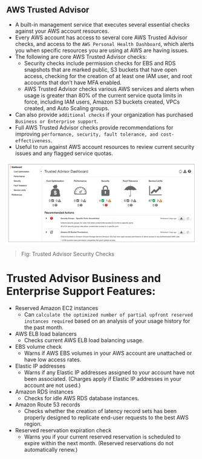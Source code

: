 AWS Trusted Advisor
---

- A built-in management service that executes several essential checks against your AWS account resources.
- Every AWS account has access to several core AWS Trusted Advisor checks, and access to the `AWS Personal Health Dashboard`, which alerts you when specific resources you are using at AWS are having issues.
- The following are core AWS Trusted Advisor checks:
  - Security checks include permission checks for EBS and RDS snapshots that are marked public, S3 buckets that have open access, checking for the creation of at least one IAM user, and root accounts that don’t have MFA enabled.
  - AWS Trusted Advisor checks various AWS services and alerts when usage is greater than 80% of the current service quota limits in force, including IAM users, Amazon S3 buckets created, VPCs created, and Auto Scaling groups.
- Can also provide `additional checks` if your organization has purchased `Business or Enterprise support`.
- Full AWS Trusted Advisor checks provide recommendations for improving `performance, security, fault tolerance, and cost-effectiveness`.
- Useful to run against AWS account resources to review current security issues and any flagged service quotas.

![Trusted Advisor Security Checks](../../images/trusted-advisor.png)
> Fig: Trusted Advisor Security Checks

# Trusted Advisor Business and Enterprise Support Features:

- Reserved Amazon EC2 instances
  - Can `calculate the optimized number of partial upfront reserved instances required` based on an analysis of your usage history for the past month.
- AWS ELB load balancers
  - Checks current AWS ELB load balancing usage.
- EBS volume check
  - Warns if AWS EBS volumes in your AWS account are unattached or have low access rates.
- Elastic IP addresses
  - Warns if any Elastic IP addresses assigned to your account have not been associated. (Charges apply if Elastic IP addresses in your account are not used.)
- Amazon RDS instances
  - Checks for idle AWS RDS database instances.
- Amazon Route 53 records
  - Checks whether the creation of latency record sets has been properly designed to replicate end-user requests to the best AWS region.
- Reserved reservation expiration check
  - Warns you if your current reserved reservation is scheduled to expire within the next month. (Reserved reservations do not automatically renew.)
  